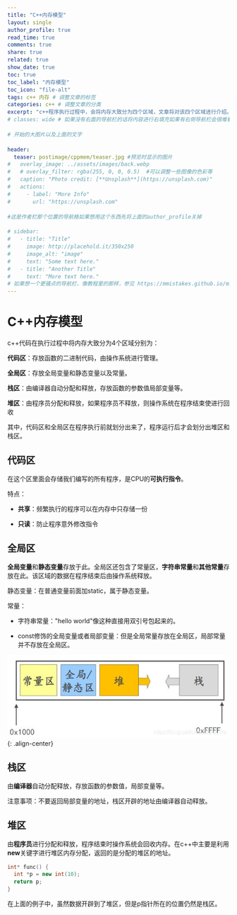 ```yaml
---
title: "C++内存模型"
layout: single
author_profile: true
read_time: true
comments: true
share: true
related: true
show_date: true
toc: true
toc_label: "内存模型"
toc_icon: "file-alt"
tags: c++ 内存 # 调整文章的标签
categories: c++ # 调整文章的分类
excerpt: "c++程序执行过程中，会将内存大致分为四个区域，文章将对该四个区域进行介绍。"
# classes: wide # 如果没有右面的导航栏的话将内容进行右填充如果有右侧导航栏会很难看

# 开始的大图片以及上面的文字

header:
  teaser: postimage/cppmem/teaser.jpg #预览时显示的图片
#   overlay_image: ../assets/images/back.webp
#   # overlay_filter: rgba(255, 0, 0, 0.5)  #可以调整一些图像的色彩等
#   caption: "Photo credit: [**Unsplash**](https://unsplash.com)"
#   actions:
#     - label: "More Info"
#       url: "https://unsplash.com"

#这是作者栏那个位置的导航格如果想用这个东西先将上面的author_profile关掉

# sidebar: 
#   - title: "Title"
#     image: http://placehold.it/350x250
#     image_alt: "image"
#     text: "Some text here."
#   - title: "Another Title"
#     text: "More text here."
# 如果想一个更骚点的导航栏，像教程里的那样，参见 https://mmistakes.github.io/minimal-mistakes/docs/layouts/#custom-sidebar-navigation-menu
---
```


# C++内存模型

c++代码在执行过程中将内存大致分为4个区域分别为：

**代码区**：存放函数的二进制代码，由操作系统进行管理。

**全局区**：存放全局变量和静态变量以及常量。

**栈区**：由编译器自动分配和释放，存放函数的参数值局部变量等。

**堆区**：由程序员分配和释放，如果程序员不释放，则操作系统在程序结束使进行回收

其中，代码区和全局区在程序执行前就划分出来了，程序运行后才会划分出堆区和栈区。

## 代码区

在这个区里面会存储我们编写的所有程序，是CPU的**可执行指令**。

特点：

* **共享**：频繁执行的程序可以在内存中只存储一份

* **只读**：防止程序意外修改指令

## 全局区

**全局变量**和**静态变量**存放于此。全局区还包含了常量区，**字符串常量**和**其他常量**存放在此。该区域的数据在程序结束后由操作系统释放。

静态变量：在普通变量前面加static，属于静态变量。

常量：

* 字符串常量："hello world"像这种直接用双引号包起来的。

* const修饰的全局变量或者局部变量：但是全局常量存放在全局区，局部常量并不存放在全局区。

![global area](postimage/cppmem/teaser.jpg){: .align-center}

## 栈区

由**编译器**自动分配释放，存放函数的参数值，局部变量等。

注意事项：不要返回局部变量的地址，栈区开辟的地址由编译器自动释放。

## 堆区

由**程序员**进行分配和释放，程序结束时操作系统会回收内存。在c++中主要是利用**new**关键字进行堆区内存分配，返回的是分配的堆区的地址。

```c++
int* func() {
  int *p = new int(10);
  return p;
}
```

在上面的例子中，虽然数据开辟到了堆区，但是p指针所在的位置仍然是栈区。


